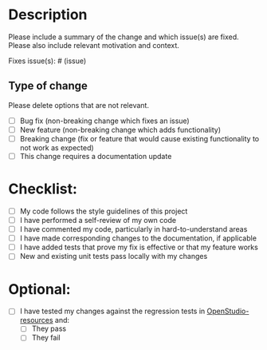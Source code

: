 # Description

Please include a summary of the change and which issue(s) are fixed. Please also include relevant motivation and context.

Fixes issue(s): # (issue)

## Type of change

Please delete options that are not relevant.

- [ ] Bug fix (non-breaking change which fixes an issue)
- [ ] New feature (non-breaking change which adds functionality)
- [ ] Breaking change (fix or feature that would cause existing functionality to not work as expected)
- [ ] This change requires a documentation update

# Checklist:

- [ ] My code follows the style guidelines of this project
- [ ] I have performed a self-review of my own code
- [ ] I have commented my code, particularly in hard-to-understand areas
- [ ] I have made corresponding changes to the documentation, if applicable
- [ ] I have added tests that prove my fix is effective or that my feature works
- [ ] New and existing unit tests pass locally with my changes

# Optional:

- [ ] I have tested my changes against the regression tests in [OpenStudio-resources](https://github.com/NREL/OpenStudio-resources) and:
  - [ ] They pass
  - [ ] They fail
